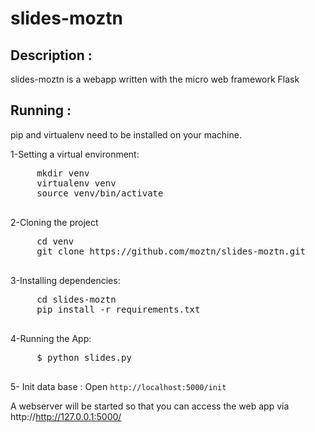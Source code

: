 slides-moztn
============

## Description :
slides-moztn is a webapp written with the micro web framework Flask
 
## Running :
pip and virtualenv need to be installed on your machine.

  1-Setting a virtual environment:
   <pre>
     mkdir venv
     virtualenv venv
     source venv/bin/activate
   </pre>


  2-Cloning the project
   <pre>
     cd venv
     git clone https://github.com/moztn/slides-moztn.git
   </pre>

 
  3-Installing dependencies:
   <pre>
     cd slides-moztn
     pip install -r requirements.txt
   </pre>


  4-Running the App:
   <pre>
     $ python slides.py
   </pre>

   5- Init data base :
   Open `http://localhost:5000/init`

  A webserver will be started so that you can access the web app via http://http://127.0.0.1:5000/



